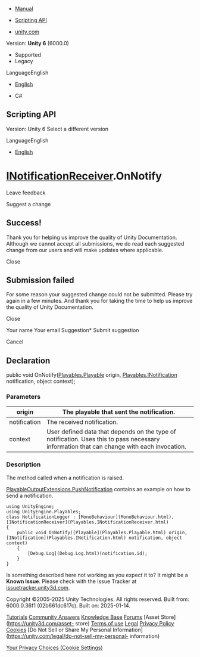 [ ]()

  * [Manual](../Manual/index.html)
  * [Scripting API](../ScriptReference/index.html)

  * [unity.com](https://unity.com/)

Version: **Unity 6** (6000.0)

  * Supported
  * Legacy

LanguageEnglish

  * [English]()

  * C#

[ ](https://docs.unity3d.com)

## Scripting API

Version: Unity 6 Select a different version

LanguageEnglish

  * [English]()

#  [INotificationReceiver](Playables.INotificationReceiver.html).OnNotify

Leave feedback

Suggest a change

## Success!

Thank you for helping us improve the quality of Unity Documentation. Although
we cannot accept all submissions, we do read each suggested change from our
users and will make updates where applicable.

Close

## Submission failed

For some reason your suggested change could not be submitted. Please <a>try
again</a> in a few minutes. And thank you for taking the time to help us
improve the quality of Unity Documentation.

Close

Your name Your email Suggestion* Submit suggestion

Cancel

[ ]()

## Declaration

public void OnNotify([Playables.Playable](Playables.Playable.html) origin,
[Playables.INotification](Playables.INotification.html) notification, object
context);

### Parameters

origin | The playable that sent the notification.  
---|---  
notification | The received notification.  
context | User defined data that depends on the type of notification. Uses this to pass necessary information that can change with each invocation.  
  
### Description

The method called when a notification is raised.

[PlayableOutputExtensions.PushNotification](Playables.PlayableOutputExtensions.PushNotification.html)
contains an example on how to send a notification.

    
    
    using UnityEngine;
    using UnityEngine.Playables;
    class NotificationLogger : [MonoBehaviour](MonoBehaviour.html), [INotificationReceiver](Playables.INotificationReceiver.html)
    {
        public void OnNotify([Playable](Playables.Playable.html) origin, [INotification](Playables.INotification.html) notification, object context)
        {
            [Debug.Log](Debug.Log.html)(notification.id);
        }
    }
    

Is something described here not working as you expect it to? It might be a
**Known Issue**. Please check with the Issue Tracker at
[issuetracker.unity3d.com](https://issuetracker.unity3d.com).

Copyright ©2005-2025 Unity Technologies. All rights reserved. Built from:
6000.0.36f1 (02b661dc617c). Built on: 2025-01-14.

[Tutorials](https://unity3d.com/learn) [Community
Answers](https://answers.unity3d.com) [Knowledge
Base](https://support.unity3d.com/hc/en-us)
[Forums](https://forum.unity3d.com) [Asset Store](https://unity3d.com/asset-
store) [Terms of use](https://docs.unity3d.com/Manual/TermsOfUse.html)
[Legal](https://unity.com/legal) [Privacy
Policy](https://unity.com/legal/privacy-policy)
[Cookies](https://unity.com/legal/cookie-policy) [Do Not Sell or Share My
Personal Information](https://unity.com/legal/do-not-sell-my-personal-
information)

[Your Privacy Choices (Cookie Settings)](javascript:void\(0\);)


